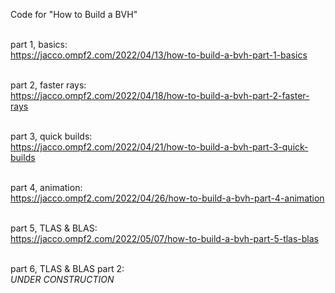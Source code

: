Code for "How to Build a BVH"<br><br>

part 1, basics:<br>
https://jacco.ompf2.com/2022/04/13/how-to-build-a-bvh-part-1-basics<br><br>

part 2, faster rays:<br>
https://jacco.ompf2.com/2022/04/18/how-to-build-a-bvh-part-2-faster-rays<br><br>

part 3, quick builds:<br>
https://jacco.ompf2.com/2022/04/21/how-to-build-a-bvh-part-3-quick-builds<br><br>

part 4, animation:<br>
https://jacco.ompf2.com/2022/04/26/how-to-build-a-bvh-part-4-animation<br><br>

part 5, TLAS & BLAS:<br>
https://jacco.ompf2.com/2022/05/07/how-to-build-a-bvh-part-5-tlas-blas<br><br>

part 6, TLAS & BLAS part 2:<br>
<i>UNDER CONSTRUCTION</i><br><br>
